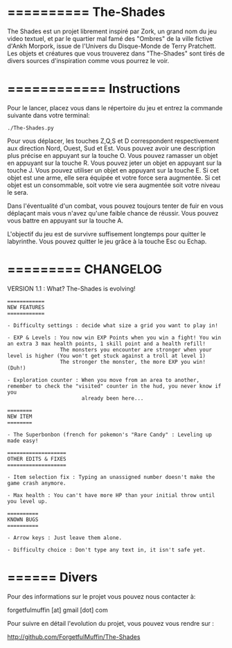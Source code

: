 ==========
The-Shades
==========

The Shades est un projet librement inspiré par Zork, un grand nom du jeu video textuel, et par le quartier mal famé
des "Ombres" de la ville fictive d'Ankh Morpork, issue de l'Univers du Disque-Monde de Terry Pratchett.
Les objets et créatures que vous trouverez dans "The-Shades" sont tirés de divers sources d'inspiration comme vous pourrez le voir.

============
Instructions
============

Pour le lancer, placez vous dans le répertoire du jeu et entrez la commande suivante dans votre terminal:

`./The-Shades.py`

Pour vous déplacer, les touches Z,Q,S et D correspondent respectivement aux direction Nord, Ouest, Sud et Est.
Vous pouvez avoir une description plus précise en appuyant sur la touche O.
Vous pouvez ramasser un objet en appuyant sur la touche R.
Vous pouvez jeter un objet en appuyant sur la touche J.
Vous pouvez utiliser un objet en appuyant sur la touche E.
    Si cet objet est une arme, elle sera équipée et votre force sera augmentée.
    Si cet objet est un consommable, soit votre vie sera augmentée soit votre niveau le sera.

Dans l'éventualité d'un combat, vous pouvez toujours tenter de fuir en vous déplaçant 
mais vous n'avez qu'une faible chance de réussir.
Vous pouvez vous battre en appuyant sur la touche A.

L'objectif du jeu est de survivre suffisement longtemps pour quitter le labyrinthe.
Vous pouvez quitter le jeu grâce à la touche Esc ou Echap.

=========
CHANGELOG
=========

 VERSION 1.1 : What? The-Shades is evolving!
    
    ============
    NEW FEATURES
    ============
    
    - Difficulty settings : decide what size a grid you want to play in!
    
    - EXP & Levels : You now win EXP Points when you win a fight! You win an extra 3 max health points, 1 skill point and a health refill!
                     The monsters you encounter are stronger when your level is higher (You won't get stuck against a troll at level 1)
                     The stronger the monster, the more EXP you win! (Duh!)
    
    - Exploration counter : When you move from an area to another, remember to check the "visited" counter in the hud, you never know if you
                            already been here...
    
    ========
    NEW ITEM
    ========
    
    - The Superbonbon (french for pokemon's "Rare Candy" : Leveling up made easy!
    
    ===================
    OTHER EDITS & FIXES
    ===================
    
    - Item selection fix : Typing an unassigned number doesn't make the game crash anymore.
    
    - Max health : You can't have more HP than your initial throw until you level up.
    
    ==========
    KNOWN BUGS
    ==========
    
    - Arrow keys : Just leave them alone.
    
    - Difficulty choice : Don't type any text in, it isn't safe yet.


======
Divers
======

Pour des informations sur le projet vous pouvez nous contacter à:

forgetfulmuffin [at] gmail [dot] com


Pour suivre en détail l'evolution du projet, vous pouvez vous rendre sur :

http://github.com/ForgetfulMuffin/The-Shades
